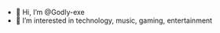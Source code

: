 - 👋 Hi, I’m @Godly-exe
- 👀 I’m interested in technology, music, gaming, entertainment

<!---
Godly-exe/Godly-exe is a ✨ special ✨ repository because its `README.md` (this file) appears on your GitHub profile.
You can click the Preview link to take a look at your changes.
--->

